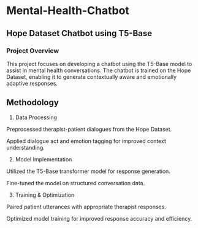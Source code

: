 # Mental-Health-Chatbot

## Hope Dataset Chatbot using T5-Base

### Project Overview

This project focuses on developing a chatbot using the T5-Base model to assist in mental health conversations. The chatbot is trained on the Hope Dataset, enabling it to generate contextually aware and emotionally adaptive responses.

## Methodology

1. Data Processing

Preprocessed therapist-patient dialogues from the Hope Dataset.

Applied dialogue act and emotion tagging for improved context understanding.

2. Model Implementation

Utilized the T5-Base transformer model for response generation.

Fine-tuned the model on structured conversation data.

3. Training & Optimization

Paired patient utterances with appropriate therapist responses.

Optimized model training for improved response accuracy and efficiency.

